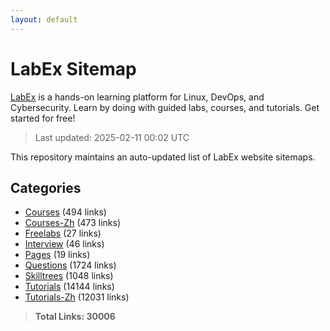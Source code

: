 ```yaml
---
layout: default
---
```


# LabEx Sitemap

[LabEx](https://labex.io) is a hands-on learning platform for Linux, DevOps, and Cybersecurity. Learn by doing with guided labs, courses, and tutorials. Get started for free!

> Last updated: 2025-02-11 00:02 UTC

This repository maintains an auto-updated list of LabEx website sitemaps.

## Categories

- [Courses](categories/courses.md) (494 links)
- [Courses-Zh](categories/courses-zh.md) (473 links)
- [Freelabs](categories/freelabs.md) (27 links)
- [Interview](categories/interview.md) (46 links)
- [Pages](categories/pages.md) (19 links)
- [Questions](categories/questions.md) (1724 links)
- [Skilltrees](categories/skilltrees.md) (1048 links)
- [Tutorials](categories/tutorials.md) (14144 links)
- [Tutorials-Zh](categories/tutorials-zh.md) (12031 links)

> **Total Links: 30006**
